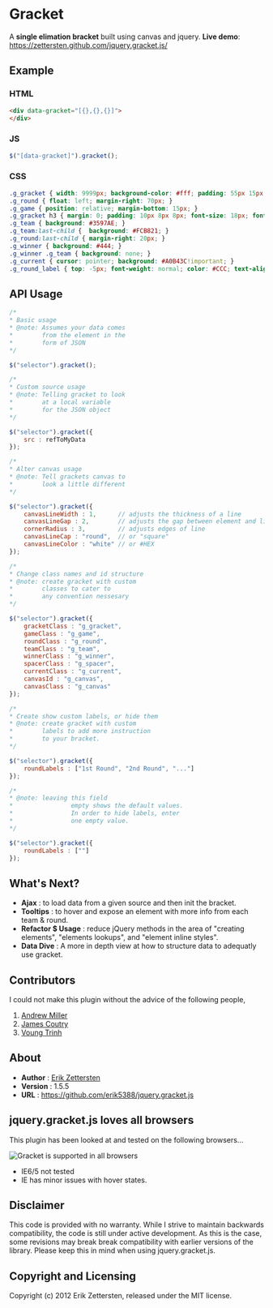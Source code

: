 Gracket
=======

A **single elimation bracket** built using canvas and jquery. 
**Live demo**: https://zettersten.github.com/jquery.gracket.js/

Example
-------

### HTML

```html
<div data-gracket="[{},{},{}]">
</div>
```

### JS

```js
$("[data-gracket]").gracket();
```

### CSS

```css
.g_gracket { width: 9999px; background-color: #fff; padding: 55px 15px 5px; line-height: 100%; position: relative; overflow: hidden;}
.g_round { float: left; margin-right: 70px; }
.g_game { position: relative; margin-bottom: 15px; }
.g_gracket h3 { margin: 0; padding: 10px 8px 8px; font-size: 18px; font-weight: normal; color: #fff}
.g_team { background: #3597AE; }
.g_team:last-child {  background: #FCB821; }
.g_round:last-child { margin-right: 20px; }
.g_winner { background: #444; }
.g_winner .g_team { background: none; }
.g_current { cursor: pointer; background: #A0B43C!important; }
.g_round_label { top: -5px; font-weight: normal; color: #CCC; text-align: center; font-size: 18px; }
```

API Usage
---------

```js
/* 
* Basic usage
* @note: Assumes your data comes 
*        from the element in the 
*        form of JSON 
*/

$("selector").gracket(); 
```

```js
/* 
* Custom source usage
* @note: Telling gracket to look 
*        at a local variable
*        for the JSON object 
*/

$("selector").gracket({
	src : refToMyData
});
```

```js
/* 
* Alter canvas usage
* @note: Tell grackets canvas to 
*        look a little different
*/

$("selector").gracket({
	canvasLineWidth : 1,      // adjusts the thickness of a line
	canvasLineGap : 2,        // adjusts the gap between element and line
	cornerRadius : 3,         // adjusts edges of line
	canvasLineCap : "round",  // or "square"
	canvasLineColor : "white" // or #HEX
});
```

```js
/* 
* Change class names and id structure
* @note: create gracket with custom  
*        classes to cater to 
*        any convention nessesary
*/

$("selector").gracket({
	gracketClass : "g_gracket",
	gameClass : "g_game",
	roundClass : "g_round",
	teamClass : "g_team",
	winnerClass : "g_winner",
	spacerClass : "g_spacer",
	currentClass : "g_current",
	canvasId : "g_canvas",
	canvasClass : "g_canvas"
});
```

```js
/* 
* Create show custom labels, or hide them
* @note: create gracket with custom  
*        labels to add more instruction
*        to your bracket. 
*/

$("selector").gracket({
	roundLabels : ["1st Round", "2nd Round", "..."]
});

/* 
* @note: leaving this field 
*				 empty shows the default values.
*				 In order to hide labels, enter 
*				 one empty value.
*/

$("selector").gracket({
	roundLabels : [""]
});
```

What's Next?
------------

+ **Ajax** : to load data from a given source and then init the bracket. 
+ **Tooltips** : to hover and expose an element with more info from each team & round.
+ **Refactor $ Usage** : reduce jQuery methods in the area of "creating elements", "elements lookups", and "element inline styles".
+ **Data Dive** : A more in depth view at how to structure data to adequatly use gracket.

Contributors
------------

I could not make this plugin without the advice of the following people, 

1. [Andrew Miller](https://github.com/AndrewMillerPSD)
2. [James Coutry](https://github.com/jcoutry)
3. [Voung Trinh](https://github.com/goods4trade)

About
-----

+ **Author** : [Erik Zettersten](http://zettersten.com)
+ **Version** : 1.5.5
+ **URL** : https://github.com/erik5388/jquery.gracket.js

jquery.gracket.js loves all browsers
------------------------------------

This plugin has been looked at and tested on the following browsers...

![Gracket is supported in all browsers](http://eventespresso.com/wp-content/uploads/2010/07/Browser-Icons.png)

+ IE6/5 not tested
+ IE has minor issues with hover states.

Disclaimer
----------
This code is provided with no warranty.  While I strive to maintain backwards compatibility, the code is still under active development.  As this is the case, some revisions may break break compatibility with earlier versions of the library.  Please keep this in mind when using jquery.gracket.js.

Copyright and Licensing
-----------------------
Copyright (c) 2012 Erik Zettersten, released under the MIT license.
